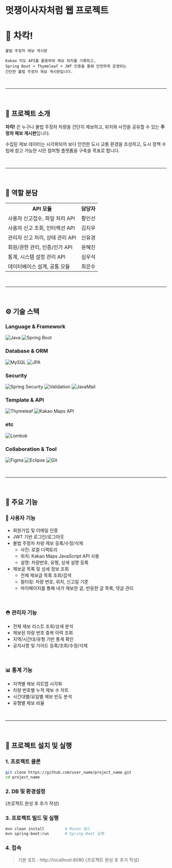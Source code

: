 # 멋쟁이사자처럼 웹 프로젝트
# 🚗 차칵!

```
불법 주정차 제보 게시판

Kakao 지도 API를 활용하여 제보 위치를 기록하고,
Spring Boot + Thymeleaf + JWT 인증을 통해 안전하게 운영되는
간단한 불법 주정차 제보 게시판입니다.
```

<br>

---

<br>

## 📍 프로젝트 소개

**차칵!** 은 누구나 불법 주정차 차량을 간단히 제보하고, 위치와 사진을 공유할 수 있는 **주정차 제보 게시판**입니다.

수집된 제보 데이터는 시각화되어 보다 안전한 도시 교통 환경을 조성하고, 도시 정책 수립에 참고 가능한 시민 참여형 플랫폼을 구축을 목표로 합니다.

<br>

---

<br>

## 👤 역할 분담
<table>
  <tr>
    <th>API 모듈</th>
    <th>담당자</th>
  </tr>
  <tr>
    <td>사용자 신고접수, 파일 처리 API</td>
    <td>황인선</td>
  </tr>
  <tr>
    <td>사용자 신고 조회, 인터랙션 API</td>
    <td>김지우</td>
  </tr>
  <tr>
    <td>관리자 신고 처리, 상태 관리 API</td>
    <td>신유경</td>
  </tr>
  <tr>
    <td>회원/권한 관리, 인증/인가 API</td>
    <td>윤혜진</td>
  </tr>
  <tr>
    <td>통계, 시스템 설정 관리 API</td>
    <td>심우석</td>
  </tr>
  <tr>
    <td>데이터베이스 설계, 공통 모듈</td>
    <td>최은수</td>
  </tr>
</table>

<br>

---

<br>

## ⚙️ 기술 스택

### Language & Framework
![Java](https://img.shields.io/badge/Java-21-blue?logo=openjdk)
![Spring Boot](https://img.shields.io/badge/Spring%20Boot-3.x-brightgreen?logo=springboot)

### Database & ORM
![MySQL](https://img.shields.io/badge/MySQL-8.x-blue?logo=mysql)
![JPA](https://img.shields.io/badge/Spring%20Data%20JPA-Enabled-blueviolet)

### Security
![Spring Security](https://img.shields.io/badge/Spring%20Security-JWT-yellowgreen?logo=spring)
![Validation](https://img.shields.io/badge/Validation-Bean%20Validation-green?logo=spring)
![JavaMail](https://img.shields.io/badge/JavaMail-Enabled-lightgrey?logo=gmail)

### Template & API
![Thymeleaf](https://img.shields.io/badge/Thymeleaf-3.x-brightgreen?logo=thymeleaf)
![Kakao Maps API](https://img.shields.io/badge/Kakao%20Maps-JS%20API-orange?logo=kakao)

### etc
![Lombok](https://img.shields.io/badge/Lombok-Enabled-red?logo=java)

### Collaboration & Tool
![Figma](https://img.shields.io/badge/Figma-Design-blueviolet?logo=figma&logoColor=white)
![Eclipse](https://img.shields.io/badge/Eclipse-IDE-2C2255?logo=eclipseide&logoColor=white)
![Git](https://img.shields.io/badge/Git-Version%20Control-F05032?logo=git&logoColor=white)

<br>

---

<br>

## 📝 주요 기능

### 🧑 사용자 기능
- 회원가입 및 이메일 인증
- JWT 기반 로그인/로그아웃
- 불법 주정차 차량 제보 등록/수정/삭제
    - 사진: 로컬 디렉토리
    - 위치: Kakao Maps JavaScript API 사용
    - 설명: 차량번호, 유형, 상세 설명 등록
- 제보글 목록 및 상세 정보 조회
    - 전체 제보글 목록 조회/검색
    - 필터링: 차량 번호, 위치, 신고일 기준
    - 마이페이지를 통해 내가 제보한 글, 반응한 글 목록, 댓글 관리

<br>

### ⛑️ 관리자 기능
- 전체 제보 리스트 조회/상세 분석
- 제보된 차량 번호 중복 이력 조회
- 지역/시간대/유형 기반 통계 확인
- 공지사항 및 가이드 등록/조회/수정/삭제

<br>

### 📊 통계 기능
- 지역별 제보 히트맵 시각화
- 차량 번호별 누적 제보 수 차트
- 시간대별/요일별 제보 빈도 분석
- 유형별 제보 비율

<br>

---

<br>

## 🚩 프로젝트 설치 및 실행

### 1. 프로젝트 클론
```bash
git clone https://github.com/user_name/project_name.git
cd project_name
```

### 2. DB 및 환경설정
(프로젝트 완성 후 추가 작성)

### 3. 프로젝트 빌드 및 실행
```bash
mvn clean install         # Maven 빌드
mvn spring-boot:run       # Spring Boot 실행
```

### 4. 접속
> 기본 포트 : http://localhost:8080
(프로젝트 완성 후 추가 작성)